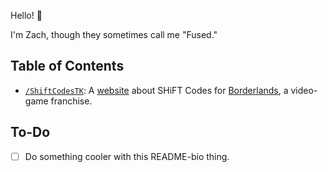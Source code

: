 Hello! 👋

I'm Zach, though they sometimes call me "Fused."

## Table of Contents ##
- [`/ShiftCodesTK`](https://github.com/FusedKush/ShiftCodesTK): A [website](https://shiftcodestk.com) about SHiFT Codes for [Borderlands](https://borderlands.com), a video-game franchise.

## To-Do ##
- [ ] Do something cooler with this README-bio thing.
